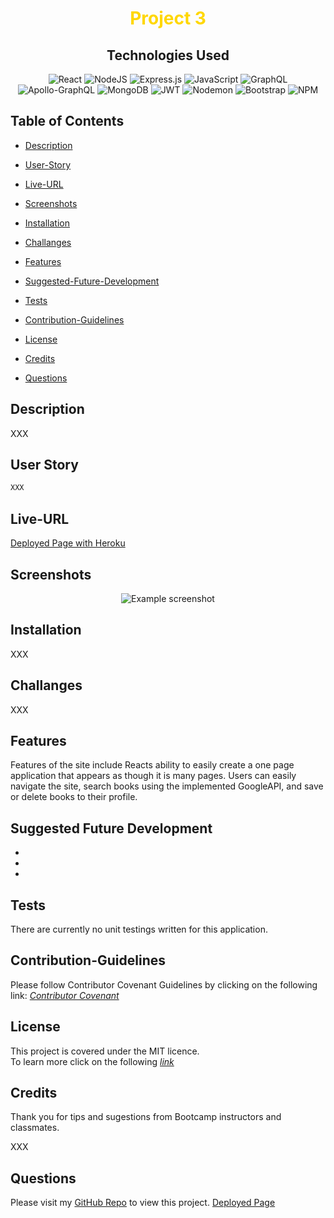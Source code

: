 <div align="center">
<h1>
<span style="color:gold">Project 3</span> 
</h1>
<h2>Technologies Used</h2>


![React](https://img.shields.io/badge/react-%2320232a.svg?style=for-the-badge&logo=react&logoColor=%2361DAFB)
![NodeJS](https://img.shields.io/badge/node.js-6DA55F?style=for-the-badge&logo=node.js&logoColor=white)
![Express.js](https://img.shields.io/badge/express.js-%23404d59.svg?style=for-the-badge&logo=express&logoColor=%2361DAFB)
![JavaScript](https://img.shields.io/badge/javascript-%23323330.svg?style=for-the-badge&logo=javascript&logoColor=%23F7DF1E)
![GraphQL](https://img.shields.io/badge/GraphQL-E10098.svg?style=for-the-badge&logo=GraphQL&logoColor=white)
![Apollo-GraphQL](https://img.shields.io/badge/-ApolloGraphQL-311C87?style=for-the-badge&logo=apollo-graphql)
![MongoDB](https://img.shields.io/badge/MongoDB-%234ea94b.svg?style=for-the-badge&logo=mongodb&logoColor=white)
![JWT](https://img.shields.io/badge/JWT-black?style=for-the-badge&logo=JSON%20web%20tokens)
![Nodemon](https://img.shields.io/badge/Nodemon-76D04B.svg?style=for-the-badge&logo=Nodemon&logoColor=white)
![Bootstrap](https://img.shields.io/badge/Bootstrap-7952B3.svg?style=for-the-badge&logo=Bootstrap&logoColor=white)
![NPM](https://img.shields.io/badge/NPM-%23CB3837.svg?style=for-the-badge&logo=npm&logoColor=white)
  
</div>

## Table of Contents

- [Description](#description)

- [User-Story](#user-story)

- [Live-URL](#live-url)

- [Screenshots](#screenshots)

- [Installation](#installation)

- [Challanges](#challanges)

- [Features](#features)

<!-- - [Usage-Information](#usage-information) -->

- [Suggested-Future-Development](#suggested-future-development)

- [Tests](#tests)

- [Contribution-Guidelines](#contribution-guidelines)

- [License](#license)

- [Credits](#credits)

- [Questions](#questions)

## Description 
XXX

## User Story

```md
XXX
```

## Live-URL

[Deployed Page with Heroku](https://)

## Screenshots

<div align="center">

![Example screenshot](./)

</div>
  
## Installation 

XXX

## Challanges

XXX

## Features

Features of the site include Reacts ability to easily create a one page application that appears as though it is many pages. Users can easily navigate the site, search books using the implemented GoogleAPI, and save or delete books to their profile.

## Suggested Future Development

- 
- 
- 

## Tests
There are currently no unit testings written for this application.

## Contribution-Guidelines
Please follow Contributor Covenant Guidelines by clicking on the following link: 
*[Contributor Covenant](https://www.contributor-covenant.org/)*

## License
This project is covered under the MIT licence.  
To learn more click on the following *[link](https://opensource.org/licenses/MIT)*

##  Credits
Thank you for tips and sugestions from Bootcamp instructors and classmates. 

XXX

## Questions
Please visit my [GitHub Repo](https://) to view this project.
[Deployed Page](https://)